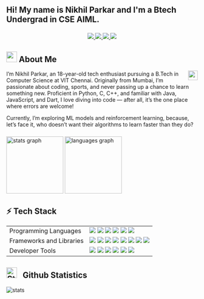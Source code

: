 <h2 align="left">Hi! My name is Nikhil Parkar and I'm a Btech Undergrad in CSE AIML.

###

<div align="center">

<a target="_blank" href="https://www.linkedin.com/in/nikhil-parkar-49b600274"> 
  <img src="https://img.shields.io/badge/LinkedIn-076678?style=for-the-badge&logo=linkedin&logoColor=white"> 
</a>
<a target="_blank" href="https://instagram.com/nikhil_140206/"> 
  <img src="https://img.shields.io/badge/Instagram-79740e?style=for-the-badge&logo=instagram&logoColor=white"> 
</a>
<a target="_blank" href="https://discord.com/users/732634910203838557"> 
  <img src="https://img.shields.io/badge/Discord-873f71?style=for-the-badge&logo=discord&logoColor=white"> 
</a>
<a target="_blank" href="https://mail.google.com/mail/u/1/?view=cm&fs=1&to=parkar.nikhil1426@gmail.com&tf=1"> 
  <img src="https://img.shields.io/badge/Gmail-9d0006?style=for-the-badge&logo=gmail&logoColor=white"> 
</a>

</div>

###
### 

## <img src="https://cdn3.emoji.gg/emojis/2112_wave_animated.gif" width="28px" height="28px"> About Me

<img align="right" src="https://komarev.com/ghpvc/?username=Nikhil-1426&style=flat-square&color=b57614&label=views" height="25px" alt="watching_count" />

I’m Nikhil Parkar, an 18-year-old tech enthusiast pursuing a B.Tech in Computer Science at VIT Chennai. Originally from Mumbai, I’m passionate about coding, sports, and never passing up a chance to learn something new. Proficient in Python, C, C++, and familiar with Java, JavaScript, and Dart, I love diving into code — after all, it’s the one place where errors are welcome! 

Currently, I’m exploring ML models and reinforcement learning, because, let’s face it, who doesn’t want their algorithms to learn faster than they do?

###

###

<div align="left">
  <img src="https://github-readme-stats.vercel.app/api?username=Nikhil-1426&hide_title=false&hide_rank=false&show_icons=true&include_all_commits=true&count_private=true&disable_animations=false&theme=dracula&locale=en&hide_border=false" height="150" alt="stats graph"  />
  <img src="https://github-readme-stats.vercel.app/api/top-langs?username=Nikhil-1426&locale=en&hide_title=false&layout=compact&card_width=320&langs_count=5&theme=dracula&hide_border=false" height="150" alt="languages graph"  />
</div>

###

<div align="left">
<h2>⚡ Tech Stack</h2>
<table>
  <tr>
    <td>Programming Languages</td>
    <td>
      <img src="https://img.shields.io/badge/C-%2300599C.svg?style=flat-square&logo=c&logoColor=white"/>
      <img src="https://img.shields.io/badge/C++-%2300599C.svg?style=flat-square&logo=c%2B%2B&logoColor=white"/>
      <img src="https://img.shields.io/badge/Java-%23ED8B00.svg?style=flat-square&logo=openjdk&logoColor=white"/>
      <img src="https://img.shields.io/badge/Python-3670A0?style=flat-square&logo=python&logoColor=ffdd54"/>
      <img src="https://img.shields.io/badge/JavaScript-%23323330.svg?style=flat-square&logo=javascript&logoColor=%23F7DF1E"/>
      <img src="https://img.shields.io/badge/dart-%23007ACC.svg?style=flat-square&logo=dart&logoColor=white"/>
    </td>
  </tr>
  <tr>
    <td>Frameworks and Libraries</td>
    <td>
      <img src="https://img.shields.io/badge/React-%2320232a.svg?style=flat-square&logo=react&logoColor=%2361DAFB"/>
      <img src="https://img.shields.io/badge/Vue.js-3670A0?style=flat-square&logo=vue.js&logoColor=ffdd54"/>
      <img src="https://img.shields.io/badge/Flutter-000000?style=flat-square&logo=flutter&logoColor=white"/>
      <img src="https://img.shields.io/badge/Node.js-%23E34F26.svg?style=flat-square&logo=Node.JS&logoColor=white"/>
      <img src="https://img.shields.io/badge/Tensorflow-38B2AC.svg?style=flat-square&logo=tensorflow&logoColor=white"/>
      <img src="https://img.shields.io/badge/Keras-%231572B6.svg?style=flat-square&logo=keras&logoColor=white"/>
      <img src="https://img.shields.io/badge/pandas-3670A0?style=flat-square&logo=pandas&logoColor=ffdd54"/>
      <img src="https://img.shields.io/badge/NumPy-%23323330.svg?style=flat-square&logo=numpy&logoColor=%23F7DF1E"/>
    </td>
  </tr>
  <tr>
    <td>Developer Tools</td>
    <td>
      <img src="https://img.shields.io/badge/git-%2300599C.svg?style=flat-square&logo=git&logoColor=white"/>
      <img src="https://img.shields.io/badge/GitHub-%2300599C.svg?style=flat-square&logo=github&logoColor=white"/>
      <img src="https://img.shields.io/badge/Android Studio-3670A0?style=flat-square&logo=androidstudio&logoColor=ffdd54"/>
      <img src="https://img.shields.io/badge/HTML-%23323330.svg?style=flat-square&logo=html5&logoColor=%23F7DF1E"/>
      <img src="https://img.shields.io/badge/Firebase-%23007ACC.svg?style=flat-square&logo=firebase&logoColor=white"/>
      <img src="https://img.shields.io/badge/Anaconda-%231572B6.svg?style=flat-square&logo=anaconda&logoColor=white"/>
    </td>
  </tr>
</table>
</div>

###

## <img src="https://cdn3.emoji.gg/emojis/9230-stats.png" width="28px" height="28px" alt="Stats"> &nbsp; Github Statistics

<div align="left">
<img align="center" src="http://github-profile-summary-cards.vercel.app/api/cards/profile-details?username=Nikhil-1426&theme=gruvbox" alt="stats" />
</div>

<div align="left">
</div>

###


